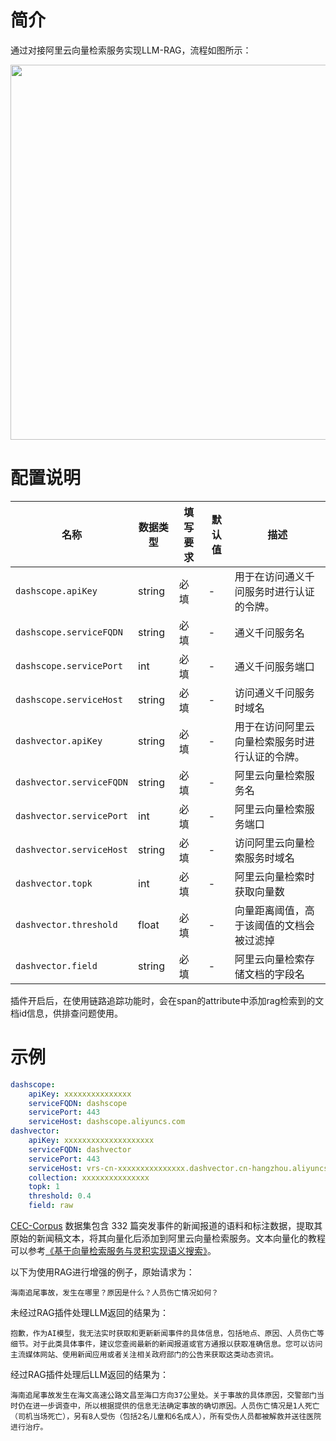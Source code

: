 # 简介
通过对接阿里云向量检索服务实现LLM-RAG，流程如图所示：

<img src="https://img.alicdn.com/imgextra/i1/O1CN01LuRVs41KhoeuzakeF_!!6000000001196-0-tps-1926-1316.jpg" width=600>

# 配置说明
| 名称             | 数据类型            | 填写要求 | 默认值 | 描述                                                                               |
|----------------|-----------------|------|-----|----------------------------------------------------------------------------------|
| `dashscope.apiKey` | string | 必填 | - | 用于在访问通义千问服务时进行认证的令牌。 |
| `dashscope.serviceFQDN` | string | 必填 | - | 通义千问服务名 |
| `dashscope.servicePort` | int | 必填 | - | 通义千问服务端口 |
| `dashscope.serviceHost` | string | 必填 | - | 访问通义千问服务时域名 |
| `dashvector.apiKey` | string | 必填 | - | 用于在访问阿里云向量检索服务时进行认证的令牌。 |
| `dashvector.serviceFQDN` | string | 必填 | - | 阿里云向量检索服务名 |
| `dashvector.servicePort` | int | 必填 | - | 阿里云向量检索服务端口 |
| `dashvector.serviceHost` | string | 必填 | - | 访问阿里云向量检索服务时域名 |
| `dashvector.topk` | int | 必填 | - | 阿里云向量检索时获取向量数 |
| `dashvector.threshold` | float | 必填 | - | 向量距离阈值，高于该阈值的文档会被过滤掉 |
| `dashvector.field` | string | 必填 | - | 阿里云向量检索存储文档的字段名 |

插件开启后，在使用链路追踪功能时，会在span的attribute中添加rag检索到的文档id信息，供排查问题使用。

# 示例

```yaml
dashscope:
    apiKey: xxxxxxxxxxxxxxx
    serviceFQDN: dashscope
    servicePort: 443
    serviceHost: dashscope.aliyuncs.com
dashvector:
    apiKey: xxxxxxxxxxxxxxxxxxxx
    serviceFQDN: dashvector
    servicePort: 443
    serviceHost: vrs-cn-xxxxxxxxxxxxxxx.dashvector.cn-hangzhou.aliyuncs.com
    collection: xxxxxxxxxxxxxxx
    topk: 1
    threshold: 0.4
    field: raw
```

[CEC-Corpus](https://github.com/shijiebei2009/CEC-Corpus) 数据集包含 332 篇突发事件的新闻报道的语料和标注数据，提取其原始的新闻稿文本，将其向量化后添加到阿里云向量检索服务。文本向量化的教程可以参考[《基于向量检索服务与灵积实现语义搜索》](https://help.aliyun.com/document_detail/2510234.html)。

以下为使用RAG进行增强的例子，原始请求为：
```
海南追尾事故，发生在哪里？原因是什么？人员伤亡情况如何？
```

未经过RAG插件处理LLM返回的结果为：
```
抱歉，作为AI模型，我无法实时获取和更新新闻事件的具体信息，包括地点、原因、人员伤亡等细节。对于此类具体事件，建议您查阅最新的新闻报道或官方通报以获取准确信息。您可以访问主流媒体网站、使用新闻应用或者关注相关政府部门的公告来获取这类动态资讯。
```

经过RAG插件处理后LLM返回的结果为：
```
海南追尾事故发生在海文高速公路文昌至海口方向37公里处。关于事故的具体原因，交警部门当时仍在进一步调查中，所以根据提供的信息无法确定事故的确切原因。人员伤亡情况是1人死亡（司机当场死亡），另有8人受伤（包括2名儿童和6名成人），所有受伤人员都被解救并送往医院进行治疗。
```